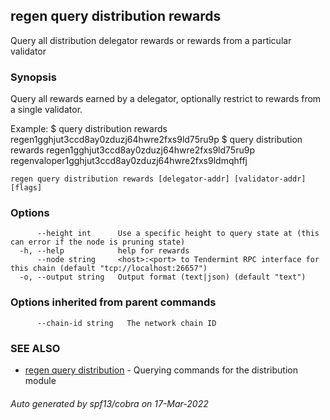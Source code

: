 ## regen query distribution rewards

Query all distribution delegator rewards or rewards from a particular validator

### Synopsis

Query all rewards earned by a delegator, optionally restrict to rewards from a single validator.

Example:
$ <appd> query distribution rewards regen1gghjut3ccd8ay0zduzj64hwre2fxs9ld75ru9p
$ <appd> query distribution rewards regen1gghjut3ccd8ay0zduzj64hwre2fxs9ld75ru9p regenvaloper1gghjut3ccd8ay0zduzj64hwre2fxs9ldmqhffj

```
regen query distribution rewards [delegator-addr] [validator-addr] [flags]
```

### Options

```
      --height int      Use a specific height to query state at (this can error if the node is pruning state)
  -h, --help            help for rewards
      --node string     <host>:<port> to Tendermint RPC interface for this chain (default "tcp://localhost:26657")
  -o, --output string   Output format (text|json) (default "text")
```

### Options inherited from parent commands

```
      --chain-id string   The network chain ID
```

### SEE ALSO

* [regen query distribution](regen_query_distribution.md)	 - Querying commands for the distribution module

###### Auto generated by spf13/cobra on 17-Mar-2022
